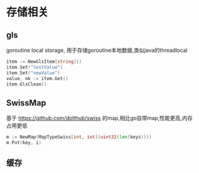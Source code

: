 # 存储相关

## gls

goroutine local storage, 用于存储goroutine本地数据,类似java的threadlocal

```go
item := NewGlsItem[string]()
item.Set("testValue")
item.Set("newValue")
value, ok := item.Get()
item.GlsClean()
```

## SwissMap

基于 https://github.com/dolthub/swiss 的map,相比go自带map,性能更高,内存占用更低

```go
m := NewMap(MapTypeSwiss[int, int](uint32(len(keys))))
m.Put(key, i)
```

## 缓存
